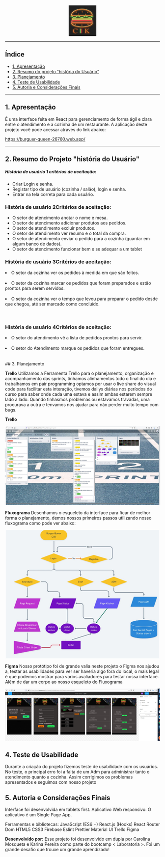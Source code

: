 <p align="center">
  <img width="90" height="100" src="img_readme/lg.jpeg">
</p>

---

## Índice



- [1. Apresentação](#1-apresentacao)
- [2. Resumo do projeto "história do Usuário"](#2-resumo-do-projeto-historia-do-Usuario)
- [3. Planejamento](#3-planejamento)
- [4. Teste de Usabilidade](#4-teste-de-usabilidade)
- [5. Autoria e Considerações Finais](#5-autoria-e-consideracoes-finais)

---

## 1. Apresentação
É uma interface feita em React para gerenciamento de forma ágil e clara entre o atendimento e a cozinha de um restaurante. A aplicação deste projeto você pode acessar através do link abaixo:

https://burguer-queen-26760.web.app/

---


## 2. Resumo do Projeto "história do Usuário"

##### História de usuário 1 critérios de aceitação:
* Criar Login e senha.
* Registar tipo de usuário (cozinha / salão), login e senha.
* Entrar na tela correta para cada usuário.

### História de usuário 2Critérios de aceitação:
* O setor de atencimento anotar o nome e mesa.
* O setor de atencimento adicionar produtos aos pedidos.
* O setor de atendimento excluir produtos.
* O setor de atendimento ver resumo e o total da compra.
* O setor de atendimento enviar o pedido para a cozinha (guardar em algum banco de dados).
* O setor de atencimento funcionar bem e se adequar a um tablet<br>

### História de usuário 3Critérios de aceitação:
<li>O setor da cozinha ver os pedidos à medida em que são feitos.</li><br>
<li>O setor da cozinha marcar os pedidos que foram preparados e estão prontos para serem servidos.</li><br>
<li>O setor da cozinha ver o tempo que levou para preparar o pedido desde que chegou, até ser marcado como concluído.</li><br><br>

### História de usuário 4Critérios de aceitação:
<li>O setor do atendimento vê a lista de pedidos prontos para servir.</li><br>
<li>O setor do Atendimento marque os pedidos que foram entregues.</li><br><br>
## 3. Planejamento

<b>Trello</b>
Utilizamos a Ferramenta Trello para o planejamento, organização e acompanhamento das sprints, tinhamos alinhamentos todo o final do dia e trabalhamos em   pair programming optamos por usar o live share do visual code para facilitar esta interação, tivemos dailys diárias nos períodos do curso para saber onde cada uma estava e assim ambas estarem sempre lado a lado.
Quando tinhasmos problemas ou estavamos travadas, uma procurava a outra e tenvamos nos ajudar para não perder muito tempo com bugs.

<b>Trello</b>

<p align="center">
  <img heigth="500" width="500" src="img_readme/trello.jpeg">
</p>

<b>Fluxograma</b>
Desenhamos o esqueleto da interface para ficar de melhor forma o planejamento, demos nossos primeiros passos utilizando nosso fluxograma como pode ver abaixo:
<p align="center">
  <img heigth="500" width="500" src="img_readme/fluxograma.jpeg">
</p>


<b>Figma</b>
Nosso protótipo foi de grande valia neste projeto o Figma nos ajudou a, testar as usabilidades para ver ser haveria algo fora do local, o mais legal é que podemos mostrar para varios avaliadores para testar nossa interface.
Além de dar um corpo ao nosso esqueleto do Fluxograma
<p align="center">
  <img heigth="600" width="700" src="img_readme/figma.jpeg">
</p>


## 4. Teste de Usabilidade
Durante a criação do projeto fizemos teste de usabilidade com os usuários. No teste, o principal erro foi a falta de um Adm para administrar tanto o atendimento quanto a cozinha. Assim corrigimos os problemas apresentados e seguimos com nosso projeto

## 5. Autoria e Considerações Finais

Interface foi desenvolvida em tablets first.
Aplicativo Web responsivo.
O aplicativo é um Single Page App.

Ferramentas e bibliotecas:
JavaScript (ES6 +)
React.js (Hooks)
React Router Dom
HTML5
CSS3
Firebase
Eslint
Prettier
Material UI
Trello
Figma


<b>Desenvolvido por:</b>
Esse projeto foi desenvolvido em dupla por Carolina Mosqueta e Karina Pereira como parte do bootcamp < Laboratoria >. Foi um grande desafio que trouxe um grande aprendizado!








  
